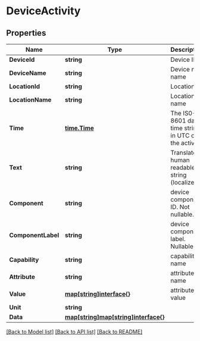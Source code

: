 # DeviceActivity

## Properties

Name | Type | Description | Notes
------------ | ------------- | ------------- | -------------
**DeviceId** | **string** | Device ID | [optional] 
**DeviceName** | **string** | Device nick name | [optional] 
**LocationId** | **string** | Location ID | [optional] 
**LocationName** | **string** | Location name | [optional] 
**Time** | [**time.Time**](time.Time.md) | The IS0-8601 date time strings in UTC of the activity | [optional] 
**Text** | **string** | Translated human readable string (localized) | [optional] 
**Component** | **string** | device component ID. Not nullable. | 
**ComponentLabel** | **string** | device component label. Nullable. | [optional] 
**Capability** | **string** | capability name | [optional] 
**Attribute** | **string** | attribute name | [optional] 
**Value** | [**map[string]interface{}**](.md) | attribute value | [optional] 
**Unit** | **string** |  | [optional] 
**Data** | [**map[string]map[string]interface{}**](map[string]interface{}.md) |  | [optional] 

[[Back to Model list]](../README.md#documentation-for-models) [[Back to API list]](../README.md#documentation-for-api-endpoints) [[Back to README]](../README.md)



